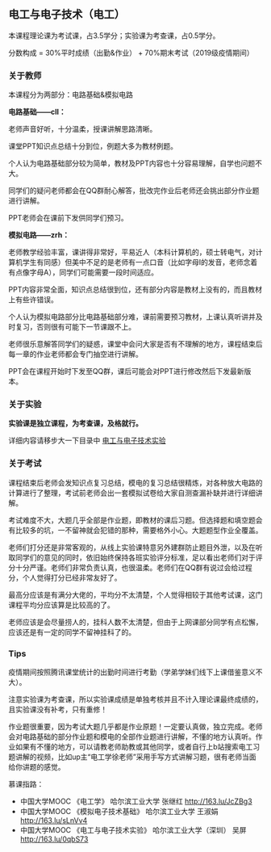 ## 电工与电子技术（电工）

本课程理论课为考试课，占3.5学分；实验课为考查课，占0.5学分。

分数构成 = 30%平时成绩（出勤&作业） + 70%期末考试（2019级疫情期间）

### 关于教师

本课程分为两部分：电路基础&模拟电路

**电路基础——cll：**

老师声音好听，十分温柔，授课讲解思路清晰。

课堂PPT知识点总结十分到位，例题大多为教材例题。

个人认为电路基础部分较为简单，教材及PPT内容也十分容易理解，自学也问题不大。

同学们的疑问老师都会在QQ群耐心解答，批改完作业后老师还会挑出部分作业题进行讲解。

PPT老师会在课前下发供同学们预习。

**模拟电路——zrh：**

老师教学经验丰富，课讲得非常好，平易近人（本科计算机的，硕士转电气，对计算机学生有同感）但美中不足的是老师有一点口音（比如字母I的发音，老师念着有点像字母A），同学们可能需要一段时间适应。

PPT内容非常全面，知识点总结很到位，还有部分内容是教材上没有的，而且教材上有些许错误。

个人认为模拟电路部分比电路基础部分难，课前需要预习教材，上课认真听讲并及时复习，否则很有可能下一节课跟不上。

老师很乐意解答同学们的疑惑，课堂中会问大家是否有不理解的地方，课程结束后每一章的作业老师都会专门抽空进行讲解。

PPT会在课程开始时下发至QQ群，课后可能会对PPT进行修改然后下发最新版本。

### 关于实验

**实验课是独立课程，为考查课，及格就行。**

详细内容请移步大一下目录中 [电工与电子技术实验](../电工与电子技术实验)

### 关于考试

课程结束后老师会发知识点复习总结，模电的复习总结很精炼，对各种放大电路的计算进行了整理，考试前老师会出一套模拟试卷给大家自测查漏补缺并进行详细讲解。

考试难度不大，大题几乎全部是作业题，即教材的课后习题。但选择题和填空题会有比较多的坑，一不留神就会犯错的那种，需要格外小心。大题题型作业全覆盖。

老师们打分还是非常客观的，从线上实验课特意另外建群防止题目外泄，以及在听取同学们的意见的同时，依旧始终保持各班实验评分标准，足以看出老师们对于评分十分严谨。老师们非常负责认真，也很温柔。老师们在QQ群有说过会给过程分，个人觉得打分已经非常友好了。

最高分应该是有满分大佬的，平均分不太清楚，个人觉得相较于其他考试课，这门课程平均分应该算是比较高的了。

老师应该是会尽量捞人的，挂科人数不太清楚，但由于上网课部分同学有点松懈，应该还是有一定的同学不留神挂科了的。

### Tips

疫情期间按照腾讯课堂统计的出勤时间进行考勤（学弟学妹们线下上课借鉴意义不大）。

注意实验课为考查课，所以实验课成绩是单独考核并且不计入理论课最终成绩的，且实验课没有补考，只有重修！

作业题很重要，因为考试大题几乎都是作业原题！一定要认真做，独立完成。老师会对电路基础的部分作业题和模电的全部作业题进行讲解，不懂的地方认真听。作业如果有不懂的地方，可以请教老师助教或其他同学，或者自行上b站搜索电工习题讲解的视频，比如up主“电工学徐老师”采用手写方式讲解习题，很有老师当面给你讲题的感觉。

慕课指路：

- 中国大学MOOC 《电工学》 哈尔滨工业大学 张继红 http://163.lu/JcZBg3 
-  中国大学MOOC 《模拟电子技术基础》 哈尔滨工业大学 王淑娟 http://163.lu/sLnVv4 
-  中国大学MOOC 《电工与电子技术实验》 哈尔滨工业大学（深圳） 吴屏 http://163.lu/0qbS73




